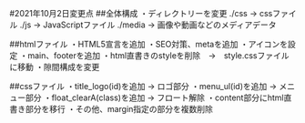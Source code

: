 #2021年10月2日変更点
##全体構成
・ディレクトリーを変更
./css → cssファイル
./js → JavaScriptファイル
./media → 画像や動画などのメディアデータ

##htmlファイル
・HTML5宣言を追加
・SEO対策、metaを追加
・アイコンを設定
・main、footerを追加
・html直書きのstyleを削除　→　style.cssファイルに移動
・隙間構成を変更

##cssファイル
・title_logo(id)を追加 → ロゴ部分
・menu_ul(id)を追加 → メニュー部分
・float_clearA(class)を追加 → フロート解除
・content部分にhtml直書き部分を移行
・その他、margin指定の部分を複数削除
